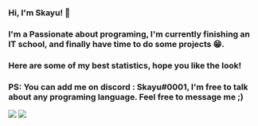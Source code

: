 ### Hi, I'm Skayu! 👋
### I'm a Passionate about programing, I'm currently finishing an IT school, and finally have time to do some projects 😁.
### Here are some of my best statistics, hope you like the look!

### PS: You can add me on discord : Skayu#0001, I'm free to talk about any programing language. Feel free to message me ;)

<img  src="https://github-readme-stats.vercel.app/api?username=Skayux&show_icons=true&theme=vue-dark">
<img  src="https://github-readme-stats.vercel.app/api/top-langs/?username=skayux&langs_count=8&theme=vue-dark">
